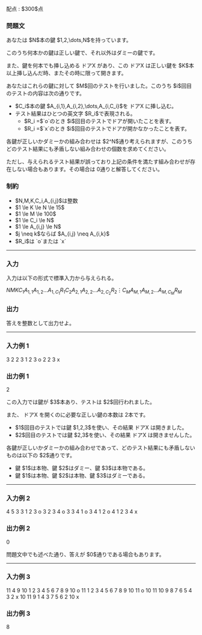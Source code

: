 
<div>

<span>

<span>

<p>
配点 : $300$点
</p>

<div>

<section>

### **問題文**

<p>
あなたは $N$本の鍵 $1,2,\dots,N$を持っています。

このうち何本かの鍵は正しい鍵で、それ以外はダミーの鍵です。
</p>

<p>
また、鍵を何本でも挿し込める ドアX があり、この ドアX は正しい鍵を $K$本以上挿し込んだ時、またその時に限って開きます。
</p>

<p>
あなたはこれらの鍵に対して $M$回のテストを行いました。このうち $i$回目のテストの内容は次の通りです。
</p>

<ul>

<li>
$C_i$本の鍵 $A_{i,1},A_{i,2},\dots,A_{i,C_i}$を ドアX に挿し込む。
</li>

<li>
テスト結果はひとつの英文字 $R_i$で表現される。
<ul>

<li>
$R_i =$`o`のとき $i$回目のテストでドアが開いたことを表す。
</li>

<li>
$R_i =$`x`のとき $i$回目のテストでドアが開かなかったことを表す。
</li>

</ul>

</li>

</ul>

<p>
各鍵が正しいかダミーかの組み合わせは $2^N$通り考えられますが、このうちどのテスト結果にも矛盾しない組み合わせの個数を求めてください。

ただし、与えられるテスト結果が誤っており上記の条件を満たす組み合わせが存在しない場合もあります。その場合は $0$通りと解答してください。
</p>

</section>

</div>

<div>

<section>

### **制約**

<ul>

<li>
$N,M,K,C_i,A_{i,j}$は整数
</li>

<li>
$1 \le K \le N \le 15$
</li>

<li>
$1 \le M \le 100$
</li>

<li>
$1 \le C_i \le N$
</li>

<li>
$1 \le A_{i,j} \le N$
</li>

<li>
$j \neq k$ならば $A_{i,j} \neq A_{i,k}$
</li>

<li>
$R_i$は `o`または `x`
</li>

</ul>

</section>

</div>

---

<div>

<div>

<section>

### **入力**

<p>
入力は以下の形式で標準入力から与えられる。
</p>

<div>

$N$$M$$K$$C_1$$A_{1,1}$$A_{1,2}$$\dots$$A_{1,C_1}$$R_1$$C_2$$A_{2,1}$$A_{2,2}$$\dots$$A_{2,C_2}$$R_2$$\vdots$$C_M$$A_{M,1}$$A_{M,2}$$\dots$$A_{M,C_M}$$R_M$
</div>

</section>

</div>

<div>

<section>

### **出力**

<p>
答えを整数として出力せよ。
</p>

</section>

</div>

</div>

---

<div>

<section>

### **入力例 1**

<div>

3 2 2
3 1 2 3 o
2 2 3 x

</div>

</section>

</div>

<div>

<section>

### **出力例 1**

<div>

2

</div>

<p>
この入力では鍵が $3$本あり、テストは $2$回行われました。

また、 ドアX を開くのに必要な正しい鍵の本数は $2$本です。
</p>

<ul>

<li>
$1$回目のテストでは鍵 $1,2,3$を使い、その結果 ドアX は開きました。
</li>

<li>
$2$回目のテストでは鍵 $2,3$を使い、その結果 ドアX は開きませんした。
</li>

</ul>

<p>
各鍵が正しいかダミーかの組み合わせであって、どのテスト結果にも矛盾しないものは以下の $2$通りです。
</p>

<ul>

<li>
鍵 $1$は本物、鍵 $2$はダミー、鍵 $3$は本物である。
</li>

<li>
鍵 $1$は本物、鍵 $2$は本物、鍵 $3$はダミーである。
</li>

</ul>

</section>

</div>

---

<div>

<section>

### **入力例 2**

<div>

4 5 3
3 1 2 3 o
3 2 3 4 o
3 3 4 1 o
3 4 1 2 o
4 1 2 3 4 x

</div>

</section>

</div>

<div>

<section>

### **出力例 2**

<div>

0

</div>

<p>
問題文中でも述べた通り、答えが $0$通りである場合もあります。
</p>

</section>

</div>

---

<div>

<section>

### **入力例 3**

<div>

11 4 9
10 1 2 3 4 5 6 7 8 9 10 o
11 1 2 3 4 5 6 7 8 9 10 11 o
10 11 10 9 8 7 6 5 4 3 2 x
10 11 9 1 4 3 7 5 6 2 10 x

</div>

</section>

</div>

<div>

<section>

### **出力例 3**

<div>

8

</div>

</section>

</div>

</span>

</span>

</div>
